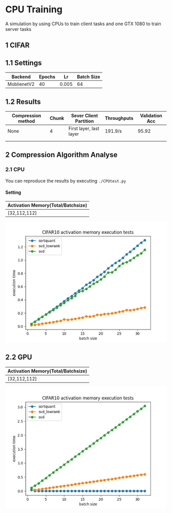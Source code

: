 # CPU Training

A simulation by using CPUs to train client tasks and one GTX 1080 to train server tasks

## 1 CIFAR

## 1.1 Settings

| Backend     | Epochs | Lr    | Batch Size |
| ----------- | ------ | ----- | ---------- |
| MoblienetV2 | 40     | 0.005 | 64         |

## 1.2 Results

| Compression method | Chunk | Sever Client Partition  | Throughputs | Validation Acc |
| ------------------ | ----- | ----------------------- | ----------- | -------------- |
| None               | 4     | First layer, last layer | 191.9/s     | 95.92          |
|                    |       |                         |             |                |
|                    |       |                         |             |                |

## 2 Compression Algorithm Analyse

### 2.1 CPU

You can reproduce the results by executing `./CPUtest.py`

#### Setting

| Activation Memory(Total/Batchsize) |
| ---------------------------------- |
| [32,112,112]                       |

![image-20220421173843653](./pic/test.jpg)

## 2.2 GPU

| Activation Memory(Total/Batchsize) |
| ---------------------------------- |
| [32,112,112]                       |

![image-20220421173843653](./pic/test_gpu.jpg)
